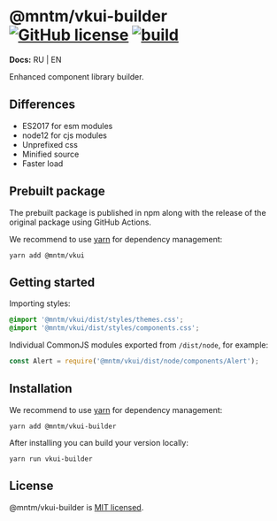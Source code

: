# @mntm/vkui-builder [![GitHub license](https://img.shields.io/badge/license-MIT-blue.svg)](https://github.com/maxi-team/vkui-builder/blob/master/LICENSE) [![build](https://github.com/mntm-lib/vkui-builder/actions/workflows/build.yml/badge.svg)](https://github.com/mntm-lib/vkui-builder/actions/workflows/build.yml)

**Docs:** RU | EN

Enhanced component library builder.

## Differences

- ES2017 for esm modules
- node12 for cjs modules
- Unprefixed css
- Minified source
- Faster load

## Prebuilt package

The prebuilt package is published in npm along with the release of the original package using GitHub Actions.

We recommend to use [yarn](https://classic.yarnpkg.com/en/docs/install/) for dependency management:

```shell
yarn add @mntm/vkui
```

## Getting started

Importing styles:

```css
@import '@mntm/vkui/dist/styles/themes.css';
@import '@mntm/vkui/dist/styles/components.css';
```

Individual CommonJS modules exported from `/dist/node`, for example:

```js
const Alert = require('@mntm/vkui/dist/node/components/Alert');
```

## Installation

We recommend to use [yarn](https://classic.yarnpkg.com/en/docs/install/) for dependency management:

```shell
yarn add @mntm/vkui-builder
```

After installing you can build your version locally:

```shell
yarn run vkui-builder
```

## License

@mntm/vkui-builder is [MIT licensed](./LICENSE).
